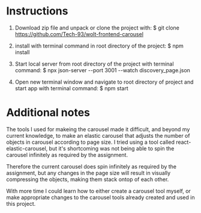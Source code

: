 # Instructions

1. Download zip file and unpack or clone the project with: 
   $ git clone https://github.com/Tech-93/wolt-frontend-carousel
   
2. install with terminal command in root directory of the project:
   $ npm install
   
3. Start local server from root directory of the project with terminal command:
   $ npx json-server --port 3001 --watch discovery_page.json
   
   
4. Open new terminal window and navigate to root directory of project and start app with terminal command:
   $ npm start
   
   
# Additional notes

The tools I used for makeing the carousel made it difficult, and beyond my current knowledge, to make an elastic carousel
that adjusts the number of objects in carousel according to page size. I tried using a tool called react-elastic-carousel,
but it's shortcoming was not being able to spin the carousel infinitely as required by the assignment. 

Therefore the current carousel does spin infinitely as required by the assignment, but any changes in the page size will 
result in visually compressing the objects, making them stack ontop of each other. 

With more time I could learn how to either create a carousel tool myself, or make appropriate changes to the carousel 
tools already created and used in this project.
